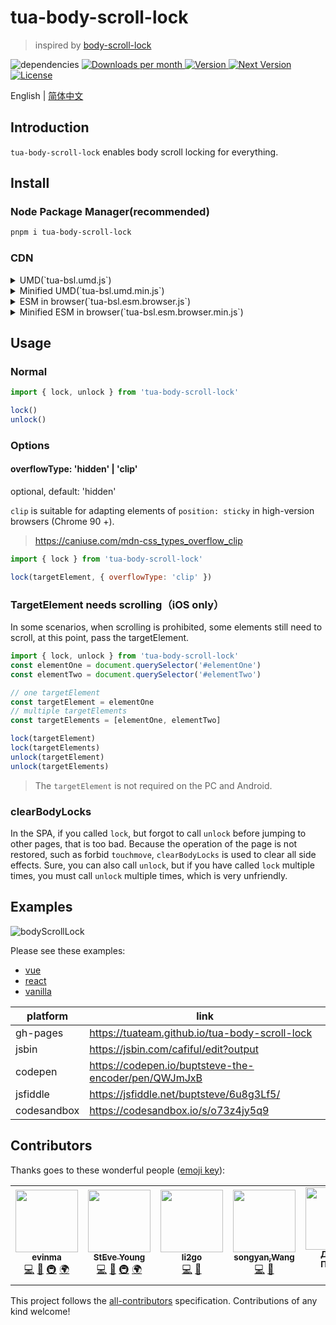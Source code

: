 # tua-body-scroll-lock

> inspired by [body-scroll-lock](https://github.com/willmcpo/body-scroll-lock)

<img src="https://img.shields.io/badge/dependencies-none-green.svg" alt="dependencies">
<a href="https://www.npmjs.com/package/tua-body-scroll-lock" target="_blank">
    <img src="https://badgen.net/npm/dm/tua-body-scroll-lock" alt="Downloads per month">
    <img src="https://img.shields.io/npm/v/tua-body-scroll-lock.svg" alt="Version">
    <img src="https://img.shields.io/npm/v/tua-body-scroll-lock/next.svg" alt="Next Version">
    <img src="https://img.shields.io/npm/l/tua-body-scroll-lock.svg" alt="License">
</a>

English | [简体中文](./README-zh_CN.md)

## Introduction
`tua-body-scroll-lock` enables body scroll locking for everything.

## Install
### Node Package Manager(recommended)

```bash
pnpm i tua-body-scroll-lock
```

### CDN
<details>
<summary>UMD(`tua-bsl.umd.js`)</summary>

```html
<!-- unpkg -->
<script src="https://unpkg.com/tua-body-scroll-lock/dist/tua-bsl.umd.js"></script>

<!-- jsdelivr -->
<script src="https://cdn.jsdelivr.net/npm/tua-body-scroll-lock/dist/tua-bsl.umd.js"></script>
```

</details>

<details>
<summary>Minified UMD(`tua-bsl.umd.min.js`)</summary>

```html
<!-- unpkg -->
<script src="https://unpkg.com/tua-body-scroll-lock"></script>

<!-- jsdelivr -->
<script src="https://cdn.jsdelivr.net/npm/tua-body-scroll-lock"></script>
```

</details>

<details>
<summary>ESM in browser(`tua-bsl.esm.browser.js`)</summary>

```html
<!-- unpkg -->
<script type="module">
  import { lock, unlock } from 'https://unpkg.com/tua-body-scroll-lock/dist/tua-bsl.esm.browser.js'

  lock()
  unlock()
</script>

<!-- jsdelivr -->
<script type="module">
  import { lock, unlock } from 'https://cdn.jsdelivr.net/npm/tua-body-scroll-lock/dist/tua-bsl.esm.browser.js'

  lock()
  unlock()
</script>
```

</details>

<details>
<summary>Minified ESM in browser(`tua-bsl.esm.browser.min.js`)</summary>

```html
<!-- unpkg -->
<script type="module">
  import { lock, unlock } from 'https://unpkg.com/tua-body-scroll-lock/dist/tua-bsl.esm.browser.min.js'

  lock()
  unlock()
</script>

<!-- jsdelivr -->
<script type="module">
  import { lock, unlock } from 'https://cdn.jsdelivr.net/npm/tua-body-scroll-lock/dist/tua-bsl.esm.browser.min.js'

  lock()
  unlock()
</script>
```

</details>

## Usage
### Normal

```js
import { lock, unlock } from 'tua-body-scroll-lock'

lock()
unlock()
```

### Options
#### overflowType: 'hidden' | 'clip'

optional, default: 'hidden'

`clip` is suitable for adapting elements of `position: sticky` in high-version browsers (Chrome 90 +).

> https://caniuse.com/mdn-css_types_overflow_clip

```js
import { lock } from 'tua-body-scroll-lock'

lock(targetElement, { overflowType: 'clip' })
```

### TargetElement needs scrolling（iOS only）
In some scenarios, when scrolling is prohibited, some elements still need to scroll, at this point, pass the targetElement.

```js
import { lock, unlock } from 'tua-body-scroll-lock'
const elementOne = document.querySelector('#elementOne')
const elementTwo = document.querySelector('#elementTwo')

// one targetElement
const targetElement = elementOne
// multiple targetElements
const targetElements = [elementOne, elementTwo]

lock(targetElement)
lock(targetElements)
unlock(targetElement)
unlock(targetElements)
```

> The `targetElement` is not required on the PC and Android.

### clearBodyLocks
In the SPA, if you called `lock`, but forgot to call `unlock` before jumping to other pages, that is too bad. Because the operation of the page is not restored, such as forbid `touchmove`, `clearBodyLocks` is used to clear all side effects. Sure, you can also call `unlock`, but if you have called `lock` multiple times, you must call `unlock` multiple times, which is very unfriendly.

## Examples

![bodyScrollLock](./tua-bsl.png)

Please see these examples:
- [vue](./examples/vue/)
- [react](./examples/react/)
- [vanilla](./examples/vanilla/)

platform | link |
| - | -
gh-pages | https://tuateam.github.io/tua-body-scroll-lock |
jsbin | https://jsbin.com/cafiful/edit?output |
codepen | https://codepen.io/buptsteve-the-encoder/pen/QWJmJxB |
jsfiddle | https://jsfiddle.net/buptsteve/6u8g3Lf5/ |
codesandbox | https://codesandbox.io/s/o73z4jy5q9 |

## Contributors

Thanks goes to these wonderful people ([emoji key](https://allcontributors.org/docs/en/emoji-key)):

<!-- ALL-CONTRIBUTORS-LIST:START - Do not remove or modify this section -->
<!-- prettier-ignore-start -->
<!-- markdownlint-disable -->
<table>
  <tr>
    <td align="center"><a href="https://github.com/evinma"><img src="https://avatars2.githubusercontent.com/u/16096567?v=4?s=100" width="100px;" alt=""/><br /><sub><b>evinma</b></sub></a><br /><a href="https://github.com/tuateam/tua-body-scroll-lock/commits?author=evinma" title="Code">💻</a> <a href="https://github.com/tuateam/tua-body-scroll-lock/commits?author=evinma" title="Documentation">📖</a> <a href="#infra-evinma" title="Infrastructure (Hosting, Build-Tools, etc)">🚇</a> <a href="#translation-evinma" title="Translation">🌍</a></td>
    <td align="center"><a href="https://buptsteve.github.io"><img src="https://avatars2.githubusercontent.com/u/11501493?v=4?s=100" width="100px;" alt=""/><br /><sub><b>StEve Young</b></sub></a><br /><a href="https://github.com/tuateam/tua-body-scroll-lock/commits?author=BuptStEve" title="Code">💻</a> <a href="https://github.com/tuateam/tua-body-scroll-lock/commits?author=BuptStEve" title="Documentation">📖</a> <a href="#infra-BuptStEve" title="Infrastructure (Hosting, Build-Tools, etc)">🚇</a> <a href="#translation-BuptStEve" title="Translation">🌍</a></td>
    <td align="center"><a href="https://github.com/li2go"><img src="https://avatars2.githubusercontent.com/u/11485337?v=4?s=100" width="100px;" alt=""/><br /><sub><b>li2go</b></sub></a><br /><a href="https://github.com/tuateam/tua-body-scroll-lock/commits?author=li2go" title="Code">💻</a> <a href="https://github.com/tuateam/tua-body-scroll-lock/issues?q=author%3Ali2go" title="Bug reports">🐛</a></td>
    <td align="center"><a href="https://github.com/feitiange"><img src="https://avatars3.githubusercontent.com/u/7125157?v=4?s=100" width="100px;" alt=""/><br /><sub><b>songyan,Wang</b></sub></a><br /><a href="https://github.com/tuateam/tua-body-scroll-lock/commits?author=feitiange" title="Code">💻</a> <a href="https://github.com/tuateam/tua-body-scroll-lock/issues?q=author%3Afeitiange" title="Bug reports">🐛</a></td>
    <td align="center"><a href="https://grawl.ru/"><img src="https://avatars2.githubusercontent.com/u/846774?v=4?s=100" width="100px;" alt=""/><br /><sub><b>Даниил Пронин</b></sub></a><br /><a href="https://github.com/tuateam/tua-body-scroll-lock/issues?q=author%3AGrawl" title="Bug reports">🐛</a></td>
    <td align="center"><a href="https://github.com/magic-akari"><img src="https://avatars0.githubusercontent.com/u/7829098?v=4?s=100" width="100px;" alt=""/><br /><sub><b>阿卡琳</b></sub></a><br /><a href="https://github.com/tuateam/tua-body-scroll-lock/issues?q=author%3Amagic-akari" title="Bug reports">🐛</a></td>
    <td align="center"><a href="http://calibur.tv"><img src="https://avatars.githubusercontent.com/u/16357724?v=4?s=100" width="100px;" alt=""/><br /><sub><b>falstack</b></sub></a><br /><a href="https://github.com/tuateam/tua-body-scroll-lock/commits?author=falstack" title="Code">💻</a></td>
  </tr>
</table>

<!-- markdownlint-restore -->
<!-- prettier-ignore-end -->

<!-- ALL-CONTRIBUTORS-LIST:END -->

This project follows the [all-contributors](https://github.com/all-contributors/all-contributors) specification. Contributions of any kind welcome!

